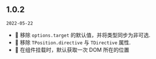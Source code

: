 ## 1.0.2

`2022-05-22`

- 🐞 移除 `options.target` 的默认值，并将类型同步为非可选.
- 🐞 移除 `TPosition.directive` 与 `TDirective` 属性.
- 💄 在组件挂载时，默认获取一次 DOM 所在的位置